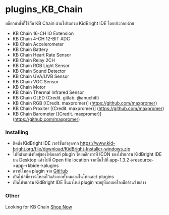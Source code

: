 # plugins_KB_Chain 
บล็อกคำสั่งที่ใช้กับ KB Chain ผ่านโปรแกรม KidBright IDE โดยประกอบด้วย
  * KB Chain 16-CH IO Extension
  * KB Chain 4-CH 12-BIT ADC
  * KB Chain Accelerometer
  * KB Chain Battery
  * KB Chain Heart Rate Sensor
  * KB Chain Relay 2CH
  * KB Chain RGB Light Sensor
  * KB Chain Sound Detector
  * KB Chain UVA/UVB Sensor
  * KB Chain VOC Sensor
  * KB Chain Motor
  * KB Chain Thermal Infrared Sensor
  * KB Chain OLED (Credit. gitlab: @anuchitl)
  * KB Chain RGB [(Credit. maxpromer)] (https://github.com/maxpromer)
  * KB Chain Proxiter [(Credit. maxpromer)] (https://github.com/maxpromer)
  * KB Chain Barometer [(Credit. maxpromer)] (https://github.com/maxpromer)


### Installing
* ติดตั้ง KidBright IDE เวอร์ชั่นล่าสุดจาก https://www.kid-bright.org/file/download/KidBright-Installer-windows.zip
* ไปที่ตำแหน่งที่อยู่ของโฟลเดอร์ plugin โดยคลิกขวาที่ ICON ของโปรแกรม KidBright IDE บน Desktop แล้วไปที่ Open file location จากนั้นไปที่ app-1.3.2->resource->app->kbide->plugins
* ดาวน์โหลด plugin จาก [GitHub](https://github.com/gravitech-engineer/Plugins_KB_Chain)
* เปิดไฟล์ที่ดาวน์โหลดไว้แล้วลากทั้งหมดลงในโฟลเดอร์ plugins
* เปิดโปรแกรม KidBright IDE ขึ้นมาใหม่ plugin จะอยู่ที่แถบเครื่องมือด้านซ้ายล่าง


     
### Other 

Looking for KB Chain [Shop Now](https://www.kidbright.io/shop)
